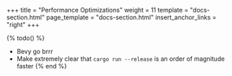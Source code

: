 +++
title = "Performance Optimizations"
weight = 11
template = "docs-section.html"
page_template = "docs-section.html"
insert_anchor_links = "right"
+++

{% todo() %}

* Bevy go brrr
* Make extremely clear that `cargo run --release` is an order of magnitude faster
{% end %}
